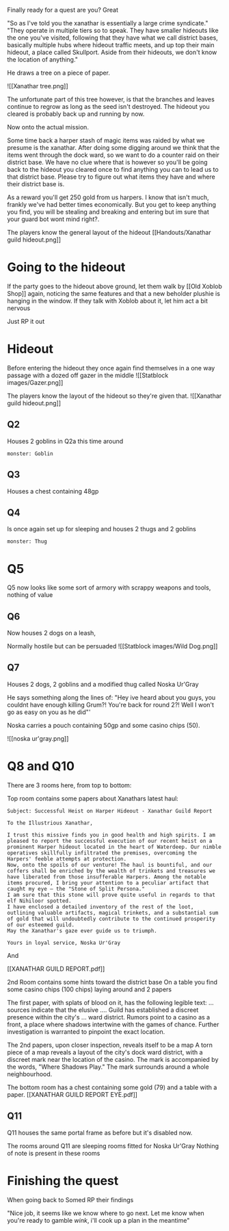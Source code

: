 Finally ready for a quest are you? Great 

"So as I've told you the xanathar is essentially a large crime syndicate."
"They operate in multiple tiers so to speak. They have smaller hideouts like the one you've visited, following that they have what we call district bases, basically multiple hubs where hideout traffic meets, and up top their main hideout, a place called Skullport. Aside from their hideouts, we don't know the location of anything."

He draws a tree on a piece of paper.

![[Xanathar tree.png]]


The unfortunate part of this tree however, is that the branches and leaves continue to regrow as long as the seed isn't destroyed. The hideout you cleared is probably back up and running by now. 


Now onto the actual mission.

Some time back a harper stash of magic items was raided by what we presume is the xanathar. After doing some digging around we think that the items went through the dock ward, so we want to do a counter raid on their district base. We have no clue where that is however so you'll be going back to the hideout you cleared once to find anything you can to lead us to that district base. Please try to figure out what items they have and where their district base is.

As a reward you'll get 250 gold from us harpers. I know that isn't much, frankly we've had better times economically. But you get to keep anything you find, you will be stealing and breaking and entering but im sure that your guard bot wont mind right?.



The players know the general layout of the hideout
[[Handouts/Xanathar guild hideout.png]]


# Going to the hideout 
If the party goes to the hideout above ground, let them walk by [[Old Xoblob Shop]] again, noticing the same features and that a new beholder plushie is hanging in the window. 
If they talk with Xoblob about it, let him act a bit nervous

Just RP it out




# Hideout

Before entering the hideout they once again find themselves in a one way passage with a dozed off gazer in the middle
![[Statblock images/Gazer.png]]


The players know the layout of the hideout so they're given that.
![[Xanathar guild hideout.png]]

## Q2
Houses 2 goblins in Q2a this time around
```statblock
monster: Goblin
```


## Q3
Houses a chest containing 48gp

## Q4 
Is once again set up for sleeping and houses 2 thugs and 2 goblins
```statblock
monster: Thug
```
# Q5
Q5 now looks like some sort of armory with scrappy weapons and tools, nothing of value


## Q6 
Now houses 2 dogs on a leash,

Normally hostile but can be persuaded
![[Statblock images/Wild Dog.png]]


## Q7
Houses 2 dogs, 2 goblins and a modified thug called Noska Ur'Gray

He says something along the lines of:
"Hey ive heard about you guys, you couldnt have enough killing Grum?! You're back for round 2?! Well I won't go as easy on you as he did"'

Noska carries a pouch containing 50gp and some casino chips (50).


![[noska ur'gray.png]]


# Q8 and Q10
There are 3 rooms here, from top to bottom:

Top room contains some papers about Xanathars latest haul:

	Subject: Successful Heist on Harper Hideout - Xanathar Guild Report
	
	To the Illustrious Xanathar,
	
	I trust this missive finds you in good health and high spirits. I am pleased to report the successful execution of our recent heist on a prominent Harper hideout located in the heart of Waterdeep. Our nimble operatives skillfully infiltrated the premises, overcoming the Harpers' feeble attempts at protection.
	Now, onto the spoils of our venture! The haul is bountiful, and our coffers shall be enriched by the wealth of trinkets and treasures we have liberated from those insufferable Harpers. Among the notable items procured, I bring your attention to a peculiar artifact that caught my eye – the "Stone of Split Persona."
	I am sure that this stone will prove quite useful in regards to that elf Nihiloor spotted.
	I have enclosed a detailed inventory of the rest of the loot, outlining valuable artifacts, magical trinkets, and a substantial sum of gold that will undoubtedly contribute to the continued prosperity of our esteemed guild.
	May the Xanathar's gaze ever guide us to triumph.
	
	Yours in loyal service, Noska Ur'Gray

And 

[[XANATHAR GUILD REPORT.pdf]]



2nd Room contains some hints toward the district base
On a table you find some casino chips (100 chips) laying around and 2 papers

The first paper, with splats of blood on it, has the following legible text:
	... sources indicate that the elusive .... Guild has established a discreet presence within the city's ... ward district. Rumors point to a casino as a front, a place where shadows intertwine with the games of chance. Further investigation is warranted to pinpoint the exact location.

The 2nd papers, upon closer inspection, reveals itself to be a map
	A torn piece of a map reveals a layout of the city's dock ward district, with a discreet mark near the location of the casino. The mark is accompanied by the words, "Where Shadows Play." The mark surrounds around a whole neighbourhood.


The bottom room has a chest containing some gold (79) and a table with a paper.
[[XANATHAR GUILD REPORT EYE.pdf]]



## Q11
Q11 houses the same portal frame as before but it's disabled now.


The rooms around Q11 are sleeping rooms fitted for Noska Ur'Gray
Nothing of note is present in these rooms




# Finishing the quest 
When going back to Somed RP their findings 

"Nice job, it seems like we know where to go next. Let me know when you're ready to gamble *wink*, i'll cook up a plan in the meantime"
